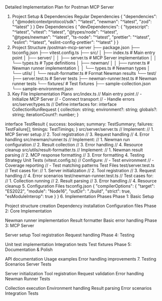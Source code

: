 Detailed Implementation Plan for Postman MCP Server

1. Project Setup & Dependencies
   Regular Dependencies
   {
   "dependencies": {
   "@modelcontextprotocol/sdk": "^latest",
   "newman": "^latest",
   "zod": "^latest"
   }
   }
   Dev Dependencies
   {
   "devDependencies": {
   "typescript": "^latest",
   "vitest": "^latest",
   "@types/node": "^latest",
   "@types/newman": "^latest",
   "ts-node": "^latest",
   "prettier": "^latest",
   "eslint": "^latest",
   "eslint-config-prettier": "^latest"
   }
   }
2. Project Structure
   /postman-mcp-server
   ├── package.json
   ├── tsconfig.json
   ├── vitest.config.ts
   ├── src/
   │ ├── index.ts # Main entry point
   │ ├── server/
   │ │ ├── server.ts # MCP Server implementation
   │ │ └── types.ts # Type definitions
   │ ├── newman/
   │ │ ├── runner.ts # Newman runner implementation
   │ │ └── types.ts # Newman types
   │ └── utils/
   │ └── result-formatter.ts # Format Newman results
   └── test/
   ├── server.test.ts # Server tests
   ├── newman-runner.test.ts # Newman runner tests
   └── fixtures/ # Test fixtures
   ├── sample-collection.json
   └── sample-environment.json
3. Key File Implementation Plans
   src/index.ts
   // Main entry point
   // - Initialize MCP Server
   // - Connect transport
   // - Handle errors
   src/server/types.ts
   // Define interfaces for:
   interface CollectionRunRequest {
   collection: string;
   environment?: string;
   globals?: string;
   iterationCount?: number;
   }

interface TestResult {
success: boolean;
summary: TestSummary;
failures: TestFailure[];
timings: TestTimings;
}
src/server/server.ts
// Implement:
// 1. MCP Server setup
// 2. Tool registration
// 3. Request handling
// 4. Error handling
src/newman/runner.ts
// Implement:
// 1. Newman run configuration
// 2. Result collection
// 3. Error handling
// 4. Resource cleanup
src/utils/result-formatter.ts
// Implement:
// 1. Newman result parsing
// 2. MCP response formatting
// 3. Error formatting 4. Testing Strategy
Unit Tests (vitest.config.ts)
// Configure:
// - Test environment
// - Coverage reporting
// - Test matching patterns
Test Files
test/server.test.ts
// Test cases for:
// 1. Server initialization
// 2. Tool registration
// 3. Request handling
// 4. Error scenarios
test/newman-runner.test.ts
// Test cases for:
// 1. Collection running
// 2. Result parsing
// 3. Error handling
// 4. Resource cleanup 5. Configuration Files
tsconfig.json
{
"compilerOptions": {
"target": "ES2022",
"module": "Node16",
"outDir": "./build",
"strict": true,
"esModuleInterop": true
}
} 6. Implementation Phases
Phase 1: Basic Setup

Project structure creation
Dependency installation
Configuration files
Phase 2: Core Implementation

Newman runner implementation
Result formatter
Basic error handling
Phase 3: MCP Server

Server setup
Tool registration
Request handling
Phase 4: Testing

Unit test implementation
Integration tests
Test fixtures
Phase 5: Documentation & Polish

API documentation
Usage examples
Error handling improvements 7. Testing Scenarios
Server Tests

Server initialization
Tool registration
Request validation
Error handling
Newman Runner Tests

Collection execution
Environment handling
Result parsing
Error scenarios
Integration Tests
